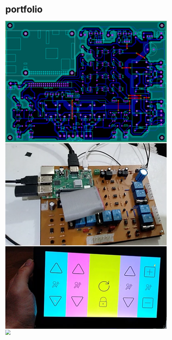 # portfolio
![](https://github.com/zopcuk/portfolio/blob/master/portfolio/1.PNG)
![](https://github.com/zopcuk/portfolio/blob/master/portfolio/2.PNG)
![](https://github.com/zopcuk/portfolio/blob/master/portfolio/3.PNG)
![](https://github.com/zopcuk/portfolio/blob/master/portfolio/4.jpg)

